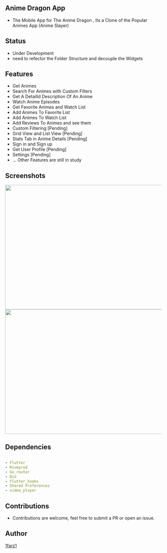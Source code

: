 ## Anime Dragon App

- The Mobile App for The Anime Dragon , Its a Clone of the Popular Animes App (Anime Slayer)

## Status

- Under Development
- need to refector the Folder Structure and decouple the Widgets

## Features

- Get Animes
- Search For Animes with Custom Filters
- Get A Detailld Description Of An Anime
- Watch Anime Episodes
- Get Favorite Animes and Watch List
- Add Animes To Favorite List
- Add Animes To Watch List
- Add Reviews To Animes and see them
- Custom Filtering [Pending]
- Grid View and List View [Pending]
- Stats Tab in Anime Details [Pending]
- Sign in and Sign up
- Get User Profile [Pending]
- Settings [Pending]
- ... Other Features are still in study

## Screenshots

  <img src="assets/screenshots/show.png" width="1000" height="400" />
  <img src="assets/screenshots/show1.png" width="1000" height="400" />

## Dependencies

```yaml

- Flutter
- Riveprod
- Go_router
- Dio
- Flutter_hooks
- Shared Preferences
- video_player
```

## Contributions

- Contributions are welcome, feel free to submit a PR or open an issue.

## Author

[1farz1](github.com/1farz1)

